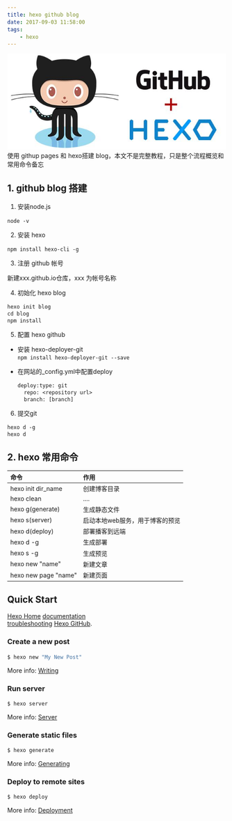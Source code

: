 ```yaml
---
title: hexo github blog
date: 2017-09-03 11:58:00
tags:
    - hexo
---
```

![hexo blog](/images/blog_init/hexo.jpg)
使用 githup pages 和 hexo搭建 blog，本文不是完整教程，只是整个流程概览和常用命令备忘

<!-- more -->

## 1. github blog 搭建
1. 安装node.js

  `node -v`

2. 安装 hexo

  `npm install hexo-cli -g`

3. 注册 github 帐号

  新建xxx.github.io仓库，xxx 为帐号名称

4. 初始化 hexo blog

  ```
  hexo init blog
  cd blog
  npm install
  ```

5. 配置 hexo github

  - 安装 hexo-deployer-git  
    `npm install hexo-deployer-git --save`  

  - 在网站的_config.yml中配置deploy
    ```
    deploy:type: git
      repo: <repository url>
      branch: [branch]
    ```

6. 提交git
  ```
  hexo d -g
  hexo d
  ```

## 2. hexo 常用命令
命令 | 作用
:---|:---
hexo init dir_name|创建博客目录
hexo clean|....
hexo g(generate)|生成静态文件
hexo s(server)|启动本地web服务，用于博客的预览
hexo d(deploy)|部署播客到远端
hexo d -g |生成部署
hexo s -g |生成预览
hexo new "name"|新建文章
hexo new page "name"|新建页面


## Quick Start
[Hexo Home](https://hexo.io/)
[documentation](https://hexo.io/docs/)  
[troubleshooting](https://hexo.io/docs/troubleshooting.html)
[Hexo GitHub](https://github.com/hexojs/hexo/issues).

### Create a new post

``` bash
$ hexo new "My New Post"
```

More info: [Writing](https://hexo.io/docs/writing.html)

### Run server

``` bash
$ hexo server
```

More info: [Server](https://hexo.io/docs/server.html)

### Generate static files

``` bash
$ hexo generate
```

More info: [Generating](https://hexo.io/docs/generating.html)

### Deploy to remote sites

``` bash
$ hexo deploy
```

More info: [Deployment](https://hexo.io/docs/deployment.html)
